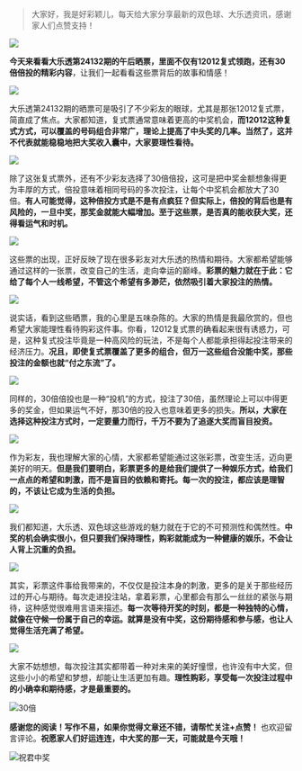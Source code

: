 > 大家好，我是好彩颖儿，每天给大家分享最新的双色球、大乐透资讯，感谢家人们点赞支持！

![](https://cdn.jsdelivr.net/gh/wangwenjie1314/PicCDN/2024-7-12/1720763627240-image.png)

**今天来看看大乐透第24132期的午后晒票，里面不仅有12012复式领跑，还有30倍倍投的精彩内容**，让我们一起看看这些票背后的故事和情感！


![](https://cdn.jsdelivr.net/gh/wangwenjie1314/PicCDN/2024-11-13/1731474516201-image.png)


大乐透第24132期的晒票可是吸引了不少彩友的眼球，尤其是那张12012复式票，简直成了焦点。大家都知道，复式票通常意味着更高的中奖机会，**而12012这种复式方式，可以覆盖的号码组合非常广，理论上提高了中头奖的几率。当然了，这并不代表就能稳稳地把大奖收入囊中，大家要理性看待。**

![](https://cdn.jsdelivr.net/gh/wangwenjie1314/PicCDN/2024-11-13/1731461818538-image.png)


除了这张复式票外，还有不少彩友选择了30倍倍投，这可是把中奖金额想象得更为丰厚的方式，倍投意味着相同号码的多次投注，让每个中奖机会都放大了30倍。**有人可能觉得，这种倍投方式是不是有点疯狂？但实际上，倍投的背后也是有风险的，一旦中奖，那奖金就能大幅增加。至于这些票，是否真的能收获大奖，还得看运气和时机。**

![](https://cdn.jsdelivr.net/gh/wangwenjie1314/PicCDN/2024-11-13/1731474530476-image.png)


这些票的出现，正好反映了现在很多彩友对大乐透的热情和期待。大家都希望能够通过这样的一张票，改变自己的生活，走向幸运的巅峰。**彩票的魅力就在于此：它给了每个人一线希望，不管这个希望有多渺茫，依然吸引着大家投注的热情。**




![](https://cdn.jsdelivr.net/gh/wangwenjie1314/PicCDN/2024-11-13/1731474538518-image.png)




说实话，看到这些晒票，我的心里是五味杂陈的。大家的热情是我最欣赏的，但也希望大家能理性看待购彩这件事。你看，12012复式票的确看起来很有诱惑力，可是，这种复式投注毕竟是一种高风险的玩法，不是每个人都能承担得起投注带来的经济压力。**况且，即使复式票覆盖了更多的组合，但万一这些组合没能中奖，那些投注的金额也就“付之东流”了。**



![](https://cdn.jsdelivr.net/gh/wangwenjie1314/PicCDN/2024-11-13/1731474534991-image.png)


同样的，30倍倍投也是一种“投机”的方式，投注了30倍，虽然理论上可以中得更多的奖金，但如果运气不好，那30倍的投入也意味着更多的损失。**所以，大家在选择这种投注方式时，一定要量力而行，千万不要为了追逐大奖而盲目投资。**



![](https://cdn.jsdelivr.net/gh/wangwenjie1314/PicCDN/2024-11-13/1731474552387-image.png)

作为彩友，我也理解大家的心情，大家都希望能通过这张彩票，改变生活，迈向更美好的明天。**但是我们要明白，彩票更多的是给我们提供了一种娱乐方式，给我们一点点的希望和刺激，而不是盲目的依赖和寄托。每一次的投注，都应该是理智的，不该让它成为生活的负担。**

![](https://cdn.jsdelivr.net/gh/wangwenjie1314/PicCDN/2024-11-13/1731474526251-image.png)



我们都知道，大乐透、双色球这些游戏的魅力就在于它的不可预测性和偶然性。**中奖的机会确实很小，但只要我们保持理性，购彩就能成为一种健康的娱乐，不会让人背上沉重的负担。**



![](https://cdn.jsdelivr.net/gh/wangwenjie1314/PicCDN/2024-11-13/1731474522104-image.png)




其实，彩票这件事给我带来的，不仅仅是投注本身的刺激，更多的是关于那些经历过的开心与期待。每次走进投注站，拿着彩票，心里都会有那么一丝丝的紧张与期待，这种感觉很难用言语来描述。**每一次等待开奖的时刻，都是一种独特的心情，就像在守候一份属于自己的幸运。就算是没有中奖，这份期待感和参与感，也让人觉得生活充满了希望。**


![](https://cdn.jsdelivr.net/gh/wangwenjie1314/PicCDN/2024-11-13/1731474661428-image.png)

大家不妨想想，每次投注其实都带着一种对未来的美好憧憬，也许没有中大奖，但这些小小的希望和梦想，却能让生活更加有趣。**理性购彩，享受每一次投注过程中的小确幸和期待感，才是最重要的。**


![30倍](https://cdn.jsdelivr.net/gh/wangwenjie1314/PicCDN/2024-11-13/1731474575543-image.png)


**感谢您的阅读！写作不易，如果你觉得文章还不错，请帮忙关注+点赞！** 也欢迎留言评论。**祝愿家人们好运连连，中大奖的那一天，可能就是今天哦！**

![祝君中奖](https://cdn.jsdelivr.net/gh/wangwenjie1314/PicCDN/2024-10-18/1729207685691-ComfyUI_00026_.png)
